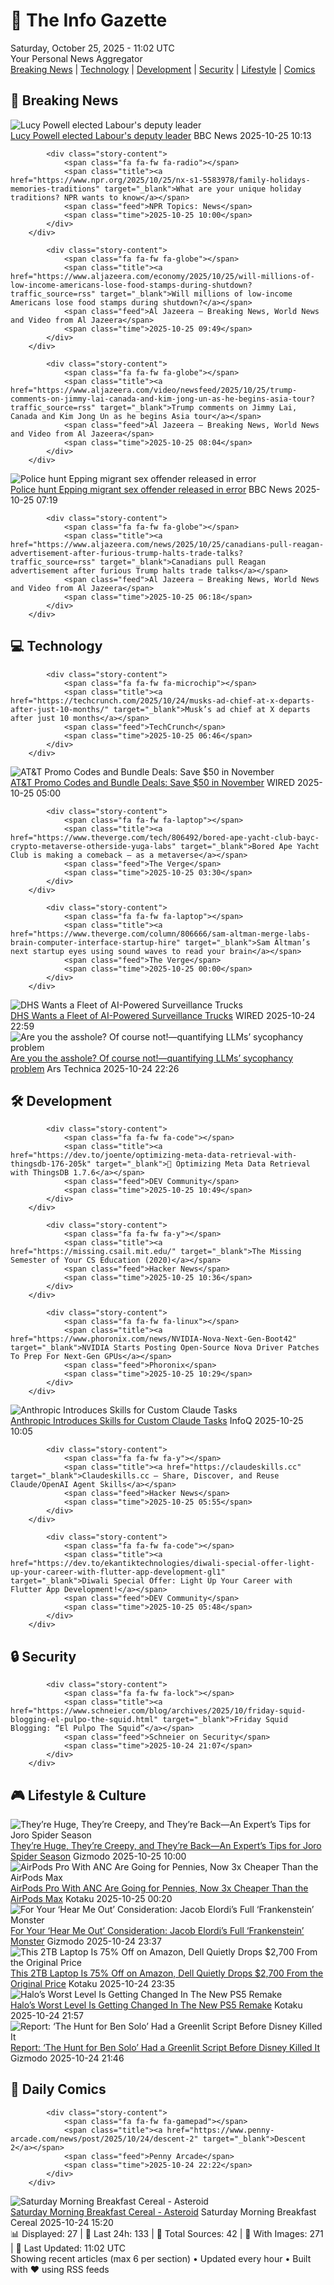 <!-- Processing 54 RSS feeds at 2025-10-25 11:01:43 UTC -->
<!-- Processing: Saturday Morning Breakfast Cereal -->
<!-- Processing: Poorly Drawn Lines -->
<!-- Processing: Garfield -->
<!-- Processing: Dilbert -->
<!-- Processing: Cyanide & Happiness -->
<!-- Processing: CNN Breaking News -->
<!-- Processing: BBC Breaking News -->
<!-- Processing: NPR News -->
<!-- Processing: CBC News -->
<!-- Error processing https://rss.cbc.ca/lineup/topstories.xml: The read operation timed out -->
<!-- Processing: Reuters Top News -->
<!-- Processing: Associated Press Breaking -->
<!-- Processing: NBC News Breaking -->
<!-- Processing: Sky News World -->
<!-- Processing: The Verge -->
<!-- Processing: Slashdot -->
<!-- Processing: Lobsters Python -->
<!-- Processing: Hacker News -->
<!-- Processing: Dev.to -->
<!-- Processing: StackOverflow Blog -->
<!-- Processing: Phoronix Linux News -->
<!-- Processing: Linux.com -->
<!-- Processing: Red Hat Blog -->
<!-- Processing: Ubuntu Blog -->
<!-- Processing: GitHub Blog -->
<!-- Processing: GitLab Blog -->
<!-- Processing: InfoQ -->
<!-- Processing: DZone -->
<!-- Processing: Coding Horror -->
<!-- Processing: The Pragmatic Engineer -->
<!-- Processing: Boing Boing -->
<!-- Processing: Schneier on Security -->
<!-- Generated 7 new posts out of 31 feeds processed -->
<div class="newspaper-header">
    <h1 class="newspaper-title">📰 The Info Gazette</h1>
    <div class="newspaper-date">Saturday, October 25, 2025 - 11:02 UTC</div>
    <div class="newspaper-subtitle">Your Personal News Aggregator</div>
</div>

<div class="newspaper-nav">
    <a href="#breaking">Breaking News</a> |
    <a href="#tech">Technology</a> |
    <a href="#dev">Development</a> |
    <a href="#security">Security</a> |
    <a href="#lifestyle">Lifestyle</a> |
    <a href="#webcomics">Comics</a>
</div>

<div class="news-section breaking-news" id="breaking">
<h2 class="section-header">🚨 Breaking News</h2>
<div class="stories-container">
<div class="story">
            <img src="https://ichef.bbci.co.uk/ace/standard/240/cpsprodpb/5907/live/97c60870-b185-11f0-9072-b5a32de3c808.jpg" alt="Lucy Powell elected Labour&#x27;s deputy leader" class="story-image" loading="lazy" onerror="this.style.display='none'">
            <div class="story-content">
                <span class="fa fa-fw fa-flag"></span>
                <span class="title"><a href="https://www.bbc.com/news/articles/c620g2gj0x5o?at_medium=RSS&at_campaign=rss" target="_blank">Lucy Powell elected Labour&#x27;s deputy leader</a></span>
                <span class="feed">BBC News</span>
                <span class="time">2025-10-25 10:13</span>
            </div>
        </div>
<div class="story">
            
            <div class="story-content">
                <span class="fa fa-fw fa-radio"></span>
                <span class="title"><a href="https://www.npr.org/2025/10/25/nx-s1-5583978/family-holidays-memories-traditions" target="_blank">What are your unique holiday traditions? NPR wants to know</a></span>
                <span class="feed">NPR Topics: News</span>
                <span class="time">2025-10-25 10:00</span>
            </div>
        </div>
<div class="story">
            
            <div class="story-content">
                <span class="fa fa-fw fa-globe"></span>
                <span class="title"><a href="https://www.aljazeera.com/economy/2025/10/25/will-millions-of-low-income-americans-lose-food-stamps-during-shutdown?traffic_source=rss" target="_blank">Will millions of low-income Americans lose food stamps during shutdown?</a></span>
                <span class="feed">Al Jazeera – Breaking News, World News and Video from Al Jazeera</span>
                <span class="time">2025-10-25 09:49</span>
            </div>
        </div>
<div class="story">
            
            <div class="story-content">
                <span class="fa fa-fw fa-globe"></span>
                <span class="title"><a href="https://www.aljazeera.com/video/newsfeed/2025/10/25/trump-comments-on-jimmy-lai-canada-and-kim-jong-un-as-he-begins-asia-tour?traffic_source=rss" target="_blank">Trump comments on Jimmy Lai, Canada and Kim Jong Un as he begins Asia tour</a></span>
                <span class="feed">Al Jazeera – Breaking News, World News and Video from Al Jazeera</span>
                <span class="time">2025-10-25 08:04</span>
            </div>
        </div>
<div class="story">
            <img src="https://ichef.bbci.co.uk/ace/standard/240/cpsprodpb/c19f/live/b5953180-9873-11f0-928c-71dbb8619e94.png" alt="Police hunt Epping migrant sex offender released in error" class="story-image" loading="lazy" onerror="this.style.display='none'">
            <div class="story-content">
                <span class="fa fa-fw fa-flag"></span>
                <span class="title"><a href="https://www.bbc.com/news/articles/cdx4k2d5yxlo?at_medium=RSS&at_campaign=rss" target="_blank">Police hunt Epping migrant sex offender released in error</a></span>
                <span class="feed">BBC News</span>
                <span class="time">2025-10-25 07:19</span>
            </div>
        </div>
<div class="story">
            
            <div class="story-content">
                <span class="fa fa-fw fa-globe"></span>
                <span class="title"><a href="https://www.aljazeera.com/news/2025/10/25/canadians-pull-reagan-advertisement-after-furious-trump-halts-trade-talks?traffic_source=rss" target="_blank">Canadians pull Reagan advertisement after furious Trump halts trade talks</a></span>
                <span class="feed">Al Jazeera – Breaking News, World News and Video from Al Jazeera</span>
                <span class="time">2025-10-25 06:18</span>
            </div>
        </div>
</div>
</div>
<div class="news-section tech-news" id="tech">
<h2 class="section-header">💻 Technology</h2>
<div class="stories-container">
<div class="story">
            
            <div class="story-content">
                <span class="fa fa-fw fa-microchip"></span>
                <span class="title"><a href="https://techcrunch.com/2025/10/24/musks-ad-chief-at-x-departs-after-just-10-months/" target="_blank">Musk’s ad chief at X departs after just 10 months</a></span>
                <span class="feed">TechCrunch</span>
                <span class="time">2025-10-25 06:46</span>
            </div>
        </div>
<div class="story">
            <img src="https://media.wired.com/photos/67b63b9c2c751893c256c1e8/master/pass/WIRED-Coupons-R2_13.png" alt="AT&amp;T Promo Codes and Bundle Deals: Save $50 in November" class="story-image" loading="lazy" onerror="this.style.display='none'">
            <div class="story-content">
                <span class="fa fa-fw fa-bolt"></span>
                <span class="title"><a href="https://www.wired.com/story/att-promo-code/" target="_blank">AT&amp;T Promo Codes and Bundle Deals: Save $50 in November</a></span>
                <span class="feed">WIRED</span>
                <span class="time">2025-10-25 05:00</span>
            </div>
        </div>
<div class="story">
            
            <div class="story-content">
                <span class="fa fa-fw fa-laptop"></span>
                <span class="title"><a href="https://www.theverge.com/tech/806492/bored-ape-yacht-club-bayc-crypto-metaverse-otherside-yuga-labs" target="_blank">Bored Ape Yacht Club is making a comeback — as a metaverse</a></span>
                <span class="feed">The Verge</span>
                <span class="time">2025-10-25 03:30</span>
            </div>
        </div>
<div class="story">
            
            <div class="story-content">
                <span class="fa fa-fw fa-laptop"></span>
                <span class="title"><a href="https://www.theverge.com/column/806666/sam-altman-merge-labs-brain-computer-interface-startup-hire" target="_blank">Sam Altman’s next startup eyes using sound waves to read your brain</a></span>
                <span class="feed">The Verge</span>
                <span class="time">2025-10-25 00:00</span>
            </div>
        </div>
<div class="story">
            <img src="https://media.wired.com/photos/68fbd6e0b0ba213f49416b9d/master/pass/CBP-Signs-Contract-for-Mobile-Surveillance-Units-Security-2238631814.jpg" alt="DHS Wants a Fleet of AI-Powered Surveillance Trucks" class="story-image" loading="lazy" onerror="this.style.display='none'">
            <div class="story-content">
                <span class="fa fa-fw fa-bolt"></span>
                <span class="title"><a href="https://www.wired.com/story/dhs-wants-a-fleet-of-ai-powered-surveillance-trucks/" target="_blank">DHS Wants a Fleet of AI-Powered Surveillance Trucks</a></span>
                <span class="feed">WIRED</span>
                <span class="time">2025-10-24 22:59</span>
            </div>
        </div>
<div class="story">
            <img src="https://cdn.arstechnica.net/wp-content/uploads/2025/10/GettyImages-2195752979-500x500.jpg" alt="Are you the asshole? Of course not!—quantifying LLMs’ sycophancy problem" class="story-image" loading="lazy" onerror="this.style.display='none'">
            <div class="story-content">
                <span class="fa fa-fw fa-cog"></span>
                <span class="title"><a href="https://arstechnica.com/ai/2025/10/are-you-the-asshole-of-course-not-quantifying-llms-sycophancy-problem/" target="_blank">Are you the asshole? Of course not!—quantifying LLMs’ sycophancy problem</a></span>
                <span class="feed">Ars Technica</span>
                <span class="time">2025-10-24 22:26</span>
            </div>
        </div>
</div>
</div>
<div class="news-section dev-news" id="dev">
<h2 class="section-header">🛠️ Development</h2>
<div class="stories-container">
<div class="story">
            
            <div class="story-content">
                <span class="fa fa-fw fa-code"></span>
                <span class="title"><a href="https://dev.to/joente/optimizing-meta-data-retrieval-with-thingsdb-176-205k" target="_blank">🚀 Optimizing Meta Data Retrieval with ThingsDB 1.7.6</a></span>
                <span class="feed">DEV Community</span>
                <span class="time">2025-10-25 10:49</span>
            </div>
        </div>
<div class="story">
            
            <div class="story-content">
                <span class="fa fa-fw fa-y"></span>
                <span class="title"><a href="https://missing.csail.mit.edu/" target="_blank">The Missing Semester of Your CS Education (2020)</a></span>
                <span class="feed">Hacker News</span>
                <span class="time">2025-10-25 10:36</span>
            </div>
        </div>
<div class="story">
            
            <div class="story-content">
                <span class="fa fa-fw fa-linux"></span>
                <span class="title"><a href="https://www.phoronix.com/news/NVIDIA-Nova-Next-Gen-Boot42" target="_blank">NVIDIA Starts Posting Open-Source Nova Driver Patches To Prep For Next-Gen GPUs</a></span>
                <span class="feed">Phoronix</span>
                <span class="time">2025-10-25 10:29</span>
            </div>
        </div>
<div class="story">
            <img src="https://res.infoq.com/news/2025/10/anthropic-claude-skills/en/headerimage/generatedHeaderImage-1761149624341.jpg" alt="Anthropic Introduces Skills for Custom Claude Tasks" class="story-image" loading="lazy" onerror="this.style.display='none'">
            <div class="story-content">
                <span class="fa fa-fw fa-info-circle"></span>
                <span class="title"><a href="https://www.infoq.com/news/2025/10/anthropic-claude-skills/?utm_campaign=infoq_content&utm_source=infoq&utm_medium=feed&utm_term=global" target="_blank">Anthropic Introduces Skills for Custom Claude Tasks</a></span>
                <span class="feed">InfoQ</span>
                <span class="time">2025-10-25 10:05</span>
            </div>
        </div>
<div class="story">
            
            <div class="story-content">
                <span class="fa fa-fw fa-y"></span>
                <span class="title"><a href="https://claudeskills.cc" target="_blank">Claudeskills.cc – Share, Discover, and Reuse Claude/OpenAI Agent Skills</a></span>
                <span class="feed">Hacker News</span>
                <span class="time">2025-10-25 05:55</span>
            </div>
        </div>
<div class="story">
            
            <div class="story-content">
                <span class="fa fa-fw fa-code"></span>
                <span class="title"><a href="https://dev.to/ekantiktechnologies/diwali-special-offer-light-up-your-career-with-flutter-app-development-gl1" target="_blank">Diwali Special Offer: Light Up Your Career with Flutter App Development!</a></span>
                <span class="feed">DEV Community</span>
                <span class="time">2025-10-25 05:48</span>
            </div>
        </div>
</div>
</div>
<div class="news-section security-news" id="security">
<h2 class="section-header">🔒 Security</h2>
<div class="stories-container">
<div class="story">
            
            <div class="story-content">
                <span class="fa fa-fw fa-lock"></span>
                <span class="title"><a href="https://www.schneier.com/blog/archives/2025/10/friday-squid-blogging-el-pulpo-the-squid.html" target="_blank">Friday Squid Blogging: “El Pulpo The Squid”</a></span>
                <span class="feed">Schneier on Security</span>
                <span class="time">2025-10-24 21:07</span>
            </div>
        </div>
</div>
</div>
<div class="news-section lifestyle-news" id="lifestyle">
<h2 class="section-header">🎮 Lifestyle & Culture</h2>
<div class="stories-container">
<div class="story">
            <img src="https://gizmodo.com/app/uploads/2025/10/joro-spider-beauty-shot-1280x853.jpg" alt="They’re Huge, They’re Creepy, and They’re Back—An Expert’s Tips for Joro Spider Season" class="story-image" loading="lazy" onerror="this.style.display='none'">
            <div class="story-content">
                <span class="fa fa-fw fa-computer"></span>
                <span class="title"><a href="https://gizmodo.com/theyre-huge-theyre-creepy-and-theyre-back-an-experts-tips-for-joro-spider-season-2000675683" target="_blank">They’re Huge, They’re Creepy, and They’re Back—An Expert’s Tips for Joro Spider Season</a></span>
                <span class="feed">Gizmodo</span>
                <span class="time">2025-10-25 10:00</span>
            </div>
        </div>
<div class="story">
            <img src="https://kotaku.com/app/uploads/2025/09/AirPods-2-Pro-1280x853.jpg" alt="AirPods Pro With ANC Are Going for Pennies, Now 3x Cheaper Than the AirPods Max" class="story-image" loading="lazy" onerror="this.style.display='none'">
            <div class="story-content">
                <span class="fa fa-fw fa-gamepad"></span>
                <span class="title"><a href="https://kotaku.com/airpods-pro-with-anc-are-going-for-pennies-now-3x-cheaper-than-the-airpods-max-2000638986" target="_blank">AirPods Pro With ANC Are Going for Pennies, Now 3x Cheaper Than the AirPods Max</a></span>
                <span class="feed">Kotaku</span>
                <span class="time">2025-10-25 00:20</span>
            </div>
        </div>
<div class="story">
            <img src="https://gizmodo.com/app/uploads/2025/10/jacob-elordi-frankenstein-1280x853.jpg" alt="For Your ‘Hear Me Out’ Consideration: Jacob Elordi’s Full ‘Frankenstein’ Monster" class="story-image" loading="lazy" onerror="this.style.display='none'">
            <div class="story-content">
                <span class="fa fa-fw fa-computer"></span>
                <span class="title"><a href="https://gizmodo.com/jacob-elordi-frankenstein-monster-creature-makeup-2000676850" target="_blank">For Your ‘Hear Me Out’ Consideration: Jacob Elordi’s Full ‘Frankenstein’ Monster</a></span>
                <span class="feed">Gizmodo</span>
                <span class="time">2025-10-24 23:37</span>
            </div>
        </div>
<div class="story">
            <img src="https://kotaku.com/app/uploads/2025/10/dell-3535-laptop-1280x853.jpg" alt="This 2TB Laptop Is 75% Off on Amazon, Dell Quietly Drops $2,700 From the Original Price" class="story-image" loading="lazy" onerror="this.style.display='none'">
            <div class="story-content">
                <span class="fa fa-fw fa-gamepad"></span>
                <span class="title"><a href="https://kotaku.com/this-2tb-laptop-is-75-off-on-amazon-dell-quietly-drops-2700-from-the-original-price-2000638980" target="_blank">This 2TB Laptop Is 75% Off on Amazon, Dell Quietly Drops $2,700 From the Original Price</a></span>
                <span class="feed">Kotaku</span>
                <span class="time">2025-10-24 23:35</span>
            </div>
        </div>
<div class="story">
            <img src="https://kotaku.com/app/uploads/2025/10/HCE-General_4K-05-1d4f24bfb456245a47e2-1280x720.jpg" alt="Halo’s Worst Level Is Getting Changed In The New PS5 Remake" class="story-image" loading="lazy" onerror="this.style.display='none'">
            <div class="story-content">
                <span class="fa fa-fw fa-gamepad"></span>
                <span class="title"><a href="https://kotaku.com/halos-worst-level-is-getting-changed-in-the-new-ps5-remake-2000638963" target="_blank">Halo’s Worst Level Is Getting Changed In The New PS5 Remake</a></span>
                <span class="feed">Kotaku</span>
                <span class="time">2025-10-24 21:57</span>
            </div>
        </div>
<div class="story">
            <img src="https://gizmodo.com/app/uploads/2025/10/star-wars-rise-of-skywalker-kylo-ren-1280x853.jpg" alt="Report: ‘The Hunt for Ben Solo’ Had a Greenlit Script Before Disney Killed It" class="story-image" loading="lazy" onerror="this.style.display='none'">
            <div class="story-content">
                <span class="fa fa-fw fa-computer"></span>
                <span class="title"><a href="https://gizmodo.com/star-wars-hunt-for-ben-solo-greenlit-disney-cancelation-2000676887" target="_blank">Report: ‘The Hunt for Ben Solo’ Had a Greenlit Script Before Disney Killed It</a></span>
                <span class="feed">Gizmodo</span>
                <span class="time">2025-10-24 21:46</span>
            </div>
        </div>
</div>
</div>
<div class="news-section webcomics-section" id="webcomics">
<h2 class="section-header">🎨 Daily Comics</h2>
<div class="stories-container">
<div class="story">
            
            <div class="story-content">
                <span class="fa fa-fw fa-gamepad"></span>
                <span class="title"><a href="https://www.penny-arcade.com/news/post/2025/10/24/descent-2" target="_blank">Descent 2</a></span>
                <span class="feed">Penny Arcade</span>
                <span class="time">2025-10-24 22:22</span>
            </div>
        </div>
<div class="story">
            <img src="https://www.smbc-comics.com/comics/1761280038-20251024.png" alt="Saturday Morning Breakfast Cereal - Asteroid" class="story-image" loading="lazy" onerror="this.style.display='none'">
            <div class="story-content">
                <span class="fa fa-fw fa-smile"></span>
                <span class="title"><a href="https://www.smbc-comics.com/comic/asteroid" target="_blank">Saturday Morning Breakfast Cereal - Asteroid</a></span>
                <span class="feed">Saturday Morning Breakfast Cereal</span>
                <span class="time">2025-10-24 15:20</span>
            </div>
        </div>
</div>
</div>

<div class="newspaper-footer">
    <div class="stats">
        📊 Displayed: 27 | 📅 Last 24h: 133 | 📡 Total Sources: 42 | 📸 With Images: 271 |
        🔄 Last Updated: 11:02 UTC
    </div>
    <div class="footer-note">
        Showing recent articles (max 6 per section) • Updated every hour • Built with ❤️ using RSS feeds
    </div>
</div>
